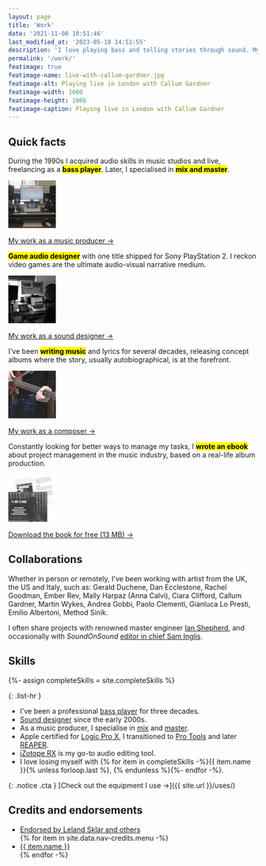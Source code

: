 ```yaml
---
layout: page
title: 'Work'
date: '2021-11-08 10:51:46'
last_modified_at: '2023-05-18 14:51:55'
description: 'I love playing bass and telling stories through sound. My work is focused on writing concept albums, mixing other people’s music, and game audio sound design.'
permalink: '/work/'
featimage: true
featimage-name: live-with-callum-gardner.jpg
featimage-alt: Playing live in London with Callum Gardner
featimage-width: 1600
featimage-height: 1066
featimage-caption: Playing live in London with Callum Gardner
---
```

## Quick facts

<div class="warning" id="music-production">
  <p>During the 1990s I acquired audio skills in music studios and live, freelancing as a <mark><strong>bass&nbsp;player</strong></mark>. Later, I specialised in <mark><strong>mix&nbsp;and&nbsp;master</strong></mark>.</p>
  <div class="cta-wrapper">
    <a href="/work/music-production/"><img class="avatar" src="/assets/images/minutes-to-midnight-studio.jpg" width="96" height="96" alt="Minutes to Midnight studio in Cambridge"></a>
    <p class="cta"><a href="/work/music-production/">My work as a music producer&nbsp;→</a></p>
  </div>
</div>

<div class="warning" id="sound-design">
  <p><mark><strong>Game&nbsp;audio&nbsp;designer</strong></mark> with one title shipped for Sony PlayStation&nbsp;2. I reckon video games are the ultimate audio-visual narrative medium.</p>
  <div class="cta-wrapper">
    <a href="/work/sound-design/"><img class="avatar" src="/assets/images/minutes-to-midnight-in-studio-producing.jpg" width="96" height="96" alt="Simone Silvestroni in the studio"></a>
    <p class="cta"><a href="/work/sound-design/">My work as a sound designer&nbsp;→</a></p>
  </div>
</div>

<div class="warning" id="original-music">
  <p>I’ve been <mark><strong>writing&nbsp;music</strong></mark> and lyrics for several decades, releasing concept albums where the story, usually autobiographical, is at the forefront.</p>
  <div class="cta-wrapper">
    <a href="/work/music/"><img class="avatar" src="/assets/images/minutes-to-midnight-playing-bass.jpg" width="96" height="96" alt="Simone Silvestroni playing a Warwick Thumb Bass"></a>
    <p class="cta"><a href="/work/music/">My work as a composer&nbsp;→</a></p>
  </div>
</div>

<div class="warning" id="project-management">
  <p>Constantly looking for better ways to manage my tasks, I <mark><strong>wrote&nbsp;an&nbsp;ebook</strong></mark> about project management in the music industry, based on a real-life album production.</p>
  <div class="cta-wrapper">
    <a href="/assets/files/minutes-to-midnight_efficient-productivity-for-music-professionals.pdf"><img class="avatar" src="/assets/images/efficient-productivity-ebook.png" width="96" height="96" alt="Cover of the ebook"></a>
    <p class="cta"><a href="/assets/files/minutes-to-midnight_efficient-productivity-for-music-professionals.pdf">Download the book for free (13 MB)&nbsp;→</a></p></div>
</div>

## Collaborations

Whether in person or remotely, I've been working with artist from the UK, the US and Italy, such as: Gerald Duchene, Dan Ecclestone, Rachel Goodman, Ember Rev, Mally Harpaz (Anna Calvi), Ciara Clifford, Callum Gardner, Martin Wykes, Andrea Gobbi, Paolo Clementi, Gianluca Lo Presti, Emilio Albertoni, Method Sinik.

I often share projects with renowned master engineer [Ian Shepherd](https://productionadvice.co.uk/about/), and occasionally with _SoundOnSound_ [editor in chief Sam Inglis](https://www.soundonsound.com/author/sam-inglis).

## Skills

{%- assign completeSkills = site.completeSkills %}

{: .list-hr }
- I've been a professional [bass player](/blog/tag/bass/) for three decades.
- [Sound designer](/blog/tag/sound-design/) since the early 2000s.
- As a music producer, I specialise in [mix](/blog/tag/mix/) and [master](/blog/tag/master/).
- Apple certified for [Logic Pro X](/blog/tag/logic-pro/), I transitioned to [Pro Tools](/blog/tag/pro-tools/) and later [REAPER](/blog/tag/reaper/).
- [iZotope RX](/blog/tag/izotope-rx/) is my go-to audio editing tool.
- I love losing myself with {% for item in completeSkills -%}{{ item.name }}{% unless forloop.last %}, {% endunless %}{%- endfor -%}.

{: .notice .cta }
[Check out the equipment I use&nbsp;→]({{ site.url }}/uses/)

## Credits and endorsements

<ul>
  <li><a href="/work/endorsements/">Endorsed by Leland Sklar and others</a></li>
  {% for item in site.data.nav-credits.menu -%}
  <li><a href="{{ item.link }}">{{ item.name }}</a></li>
  {% endfor -%}
</ul>